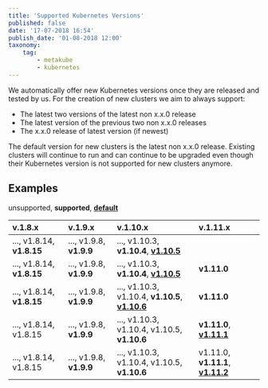 ```yaml
---
title: 'Supported Kubernetes Versions'
published: false
date: '17-07-2018 16:54'
publish_date: '01-08-2018 12:00'
taxonomy:
    tag:
        - metakube
        - kubernetes
---
```


We automatically offer new Kubernetes versions once they are released and tested by us. For the creation of new clusters we aim to always support:

* The latest two versions of the latest non x.x.0 release
* The latest version of the previous two non x.x.0 releases
* The x.x.0 release of latest version (if newest)

The default version for new clusters is the latest non x.x.0 release. Existing clusters will continue to run and can continue to be upgraded even though their Kubernetes version is not supported for new clusters anymore.

## Examples

unsupported, **supported**, **<u>default</u>**

| v.1.8.x | v.1.9.x | v.1.10.x | v.1.11.x |
| :----- | :----- | :----- | :----- |
| ..., v1.8.14, **v1.8.15** | ..., v1.9.8, **v1.9.9** | ..., v1.10.3, **v1.10.4**, **<u>v1.10.5</u>** | |
| ..., v1.8.14, **v1.8.15** | ..., v1.9.8, **v1.9.9** | ..., v1.10.3, **v1.10.4**, **<u>v1.10.5</u>** | **v1.11.0** |
| ..., v1.8.14, **v1.8.15** | ..., v1.9.8, **v1.9.9** | ..., v1.10.3, v1.10.4, **v1.10.5**, **<u>v1.10.6</u>** | **v1.11.0** |
| ..., v1.8.14, v1.8.15 | ..., v1.9.8, **v1.9.9** | ..., v1.10.3, v1.10.4, v1.10.5, **v1.10.6** | **v1.11.0**, **<u>v1.11.1</u>**          |
| ..., v1.8.14, v1.8.15 | ..., v1.9.8, **v1.9.9** | ..., v1.10.3, v1.10.4, v1.10.5, **v1.10.6** | v1.11.0, **v1.11.1**, **<u>v1.11.2</u>** |
